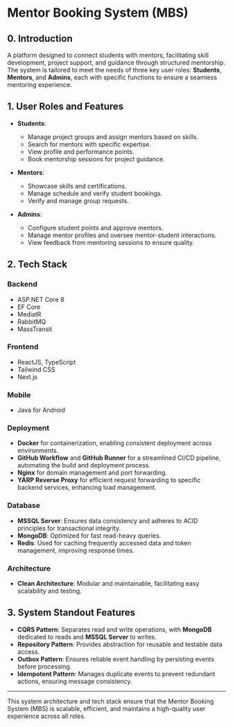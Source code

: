 # Mentor Booking System (MBS)


## 0. Introduction

A platform designed to connect students with mentors, facilitating skill development, project support, and guidance through structured mentorship. The system is tailored to meet the needs of three key user roles: **Students**, **Mentors**, and **Admins**, each with specific functions to ensure a seamless mentoring experience.

## 1. User Roles and Features

- **Students**: 
  - Manage project groups and assign mentors based on skills.
  - Search for mentors with specific expertise.
  - View profile and performance points.
  - Book mentorship sessions for project guidance.

- **Mentors**: 
  - Showcase skills and certifications.
  - Manage schedule and verify student bookings.
  - Verify and manage group requests.

- **Admins**: 
  - Configure student points and approve mentors.
  - Manage mentor profiles and oversee mentor-student interactions.
  - View feedback from mentoring sessions to ensure quality.

## 2. Tech Stack

### Backend
- ASP.NET Core 8
- EF Core
- MediatR
- RabbitMQ
- MassTransit

### Frontend
- ReactJS, TypeScript
- Tailwind CSS
- Next.js

### Mobile
- Java for Android

### Deployment

- **Docker** for containerization, enabling consistent deployment across environments.
- **GitHub Workflow** and **GitHub Runner** for a streamlined CI/CD pipeline, automating the build and deployment process.
- **Nginx** for domain management and port forwarding.
- **YARP Reverse Proxy** for efficient request forwarding to specific backend services, enhancing load management.

### Database

- **MSSQL Server**: Ensures data consistency and adheres to ACID principles for transactional integrity.
- **MongoDB**: Optimized for fast read-heavy queries.
- **Redis**: Used for caching frequently accessed data and token management, improving response times.

### Architecture

- **Clean Architecture**: Modular and maintainable, facilitating easy scalability and testing.

## 3. System Standout Features

- **CQRS Pattern**: Separates read and write operations, with **MongoDB** dedicated to reads and **MSSQL Server** to writes.
- **Repository Pattern**: Provides abstraction for reusable and testable data access.
- **Outbox Pattern**: Ensures reliable event handling by persisting events before processing.
- **Idempotent Pattern**: Manages duplicate events to prevent redundant actions, ensuring message consistency.

---

This system architecture and tech stack ensure that the Mentor Booking System (MBS) is scalable, efficient, and maintains a high-quality user experience across all roles.
